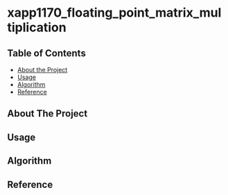 # xapp1170_floating_point_matrix_multiplication

## Table of Contents

* [About the Project](about-the-project)
* [Usage](#usage)
* [Algorithm](#algorithm)
* [Reference](#reference)

## About The Project

## Usage

## Algorithm

## Reference
